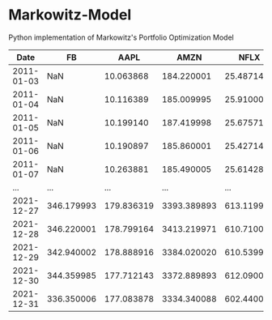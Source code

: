 # Markowitz-Model
Python implementation of Markowitz's Portfolio Optimization Model


|    Date    |        FB   |      AAPL  |       AMZN  |      NFLX  |       GOOG   |
| ---------- | ----------- | ---------- | ----------  | ---------  | ----------   |        
| 2011-01-03 |        NaN  | 10.063868  | 184.220001  | 25.487143  | 301.046600   |
| 2011-01-04 |        NaN  | 10.116389  | 185.009995  | 25.910000  | 299.935760   |
| 2011-01-05 |        NaN  | 10.199140  | 187.419998  | 25.675714  | 303.397797   |
| 2011-01-06 |        NaN  | 10.190897  | 185.860001  | 25.427143  | 305.604523   |
| 2011-01-07 |        NaN  | 10.263881  | 185.490005  | 25.614286  | 307.069031   |
| ...        |        ...  |       ...  |        ...  |       ...  |        ...   |
| 2021-12-27 | 346.179993  | 179.836319 | 3393.389893 | 613.119995 | 2961.280029  |
| 2021-12-28 | 346.220001  | 178.799164 | 3413.219971 | 610.710022 | 2928.959961  |
| 2021-12-29 | 342.940002  | 178.888916 | 3384.020020 | 610.539978 | 2930.090088  |
| 2021-12-30 | 344.359985  | 177.712143 | 3372.889893 | 612.090027 | 2920.050049  |
| 2021-12-31 | 336.350006  | 177.083878 | 3334.340088 | 602.440002 | 2893.590088  |
